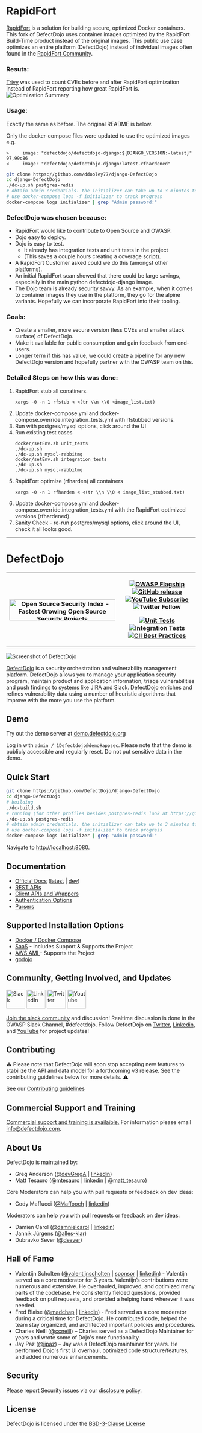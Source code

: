 # RapidFort

[RapidFort](https://www.rapidfort.com/) is a solution for building secure, optimized Docker containers.
This fork of DefectDojo uses container images optimized by the RapidFort Build-Time product instead of the original images.
This public use case optimizes an entire platform (DefectDojo) instead of indvidual images often found in the [RapidFort Community](https://github.com/rapidfort/community-images).

### Resuts:
[Trivy](https://github.com/aquasecurity/trivy) was used to count CVEs before and after RapidFort optimization instead of RapidFort reporting how great RapidFort is.
![Optimization Summary](https://github.com/ddooley77/django-DefectDojo/blob/master/media/DefectDojo_Summary.png)

### Usage:
Exactly the same as before. The original README is below.


Only the docker-compose files were updated to use the optimized images e.g.
```
>     image: "defectdojo/defectdojo-django:${DJANGO_VERSION:-latest}"
97,99c86
<     image: "defectdojo/defectdojo-django:latest-rfhardened"

```

```sh
git clone https://github.com/ddooley77/django-DefectDojo
cd django-DefectDojo
./dc-up.sh postgres-redis
# obtain admin credentials. the initializer can take up to 3 minutes to run
# use docker-compose logs -f initializer to track progress
docker-compose logs initializer | grep "Admin password:"
```


### DefectDojo was chosen because:
* RapidFort would like to contribute to Open Source and OWASP.
* Dojo easy to deploy.
* Dojo is easy to test.
    * It already has integration tests and unit tests in the project
    * (This saves a couple hours creating a coverage script).
* A RapidFort Customer asked could we do this (amongst other platforms).
* An initial RapidFort scan showed that there could be large savings, especially in the main python defectdojo-django image.
* The Dojo team is already security savvy.  As an example, when it comes to container images they use in the platform, they go for the alpine variants.  Hopefully we can incorporate RapidFort into their tooling.

### Goals:
* Create a smaller, more secure version (less CVEs and smaller attack surface) of DefectDojo.
* Make it available for public consumption and gain feedback from end-users.
* Longer term if this has value, we could create a pipeline for any new DefectDojo version and hopefully partner with the OWASP team on this.


### Detailed Steps on how this was done:
1. RapidFort stub all conatiners.
   ```
   xargs -0 -n 1 rfstub < <(tr \\n \\0 <image_list.txt)
   ```
2. Update docker-compose.yml and docker-compose.override.integration_tests.yml with rfstubbed versions.
3. Run with postgres/mysql options, click around the UI
4. Run existing test cases
   ```
   docker/setEnv.sh unit_tests
   ./dc-up.sh 
   ./dc-up.sh mysql-rabbitmq
   docker/setEnv.sh integration_tests
   ./dc-up.sh
   ./dc-up.sh mysql-rabbitmq
   ```
5. RapidFort optimize (rfharden) all containers
   ```
   xargs -0 -n 1 rfharden < <(tr \\n \\0 < image_list_stubbed.txt)
   ```
6. Update docker-compose.yml and docker-compose.override.integration_tests.yml with the RapidFort optimized versions (rfhardened).
7. Sanity Check - re-run postgres/mysql options, click around the UI, check it all looks good.

-----------------

# DefectDojo

<table>
   <tr styl="margin: 0; position: absolute; top: 50%; -ms-transform: translateY(-50%); transform: translateY(-50%);">
     <th><a href="https://opensourcesecurityindex.io/" target="_blank" rel="noopener">
         <img style="width: 282px; height: 56px" src="https://opensourcesecurityindex.io/badge.svg"
           alt="Open Source Security Index - Fastest Growing Open Source Security Projects" width="282" height="56" />
       </a></th>
     <th>
       <p><a href="https://www.owasp.org/index.php/OWASP_DefectDojo_Project"><img
             src="https://img.shields.io/badge/owasp-flagship%20project-orange.svg" alt="OWASP Flagship"></a> <a
           href="https://github.com/DefectDojo/django-DefectDojo"><img
             src="https://img.shields.io/github/release/DefectDojo/django-DefectDojo.svg" alt="GitHub release"></a> <a
           href="https://www.youtube.com/channel/UCWw9qzqptiIvTqSqhOFuCuQ"><img
             src="https://img.shields.io/badge/youtube-subscribe-%23c4302b.svg" alt="YouTube Subscribe"></a> <img
           src="https://img.shields.io/twitter/follow/defectdojo.svg?style=social&amp;label=Follow" alt="Twitter Follow">
       </p>
       <p><a href="https://github.com/DefectDojo/django-DefectDojo/actions"><img
             src="https://github.com/DefectDojo/django-DefectDojo/actions/workflows/unit-tests.yml/badge.svg?branch=master"
             alt="Unit Tests"></a><a href="https://github.com/DefectDojo/django-DefectDojo/actions"><img
             src="https://github.com/DefectDojo/django-DefectDojo/actions/workflows/integration-tests.yml/badge.svg?branch=master"
             alt="Integration Tests"></a> <a href="https://bestpractices.coreinfrastructure.org/projects/2098"><img
             src="https://bestpractices.coreinfrastructure.org/projects/2098/badge" alt="CII Best Practices"></a></p>
     </th>
   </tr>
 </table>

![Screenshot of DefectDojo](https://raw.githubusercontent.com/DefectDojo/django-DefectDojo/dev/docs/static/images/screenshot1.png)

[DefectDojo](https://www.defectdojo.com/) is a security orchestration and
vulnerability management platform.
DefectDojo allows you to manage your application security program, maintain
product and application information, triage vulnerabilities and
push findings to systems like JIRA and Slack. DefectDojo enriches and
refines vulnerability data using a number of heuristic algorithms that
improve with the more you use the platform.

## Demo

Try out the demo server at [demo.defectdojo.org](https://demo.defectdojo.org)

Log in with `admin / 1Defectdojo@demo#appsec`. Please note that the demo is publicly accessible and regularly reset. Do not put sensitive data in the demo.

## Quick Start

```sh
git clone https://github.com/DefectDojo/django-DefectDojo
cd django-DefectDojo
# building
./dc-build.sh
# running (for other profiles besides postgres-redis look at https://github.com/DefectDojo/django-DefectDojo/blob/dev/readme-docs/DOCKER.md)
./dc-up.sh postgres-redis
# obtain admin credentials. the initializer can take up to 3 minutes to run
# use docker-compose logs -f initializer to track progress
docker-compose logs initializer | grep "Admin password:"
```

Navigate to <http://localhost:8080>.


## Documentation

- [Official Docs](https://documentation.defectdojo.com/) ([latest](https://documentation.defectdojo.com/) | [dev](https://documentation.defectdojo.com/dev))
- [REST APIs](https://documentation.defectdojo.com/integrations/api-v2-docs/)
- [Client APIs and Wrappers](https://documentation.defectdojo.com/integrations/api-v2-docs/#clients--api-wrappers)
- [Authentication Options](readme-docs/AVAILABLE-PLUGINS.md)
- [Parsers](https://documentation.defectdojo.com/integrations/parsers/)

## Supported Installation Options

* [Docker / Docker Compose](readme-docs/DOCKER.md)
* [SaaS](https://www.defectdojo.com/pricing) - Includes Support & Supports the Project
* [AWS AMI ](https://aws.amazon.com/marketplace/pp/prodview-m2a25gr67xbzk) - Supports the Project
* [godojo](https://github.com/DefectDojo/godojo)


## Community, Getting Involved, and Updates

[<img src="https://raw.githubusercontent.com/DefectDojo/django-DefectDojo/dev/docs/static/images/slack-logo-icon.png" alt="Slack" height="50"/>](https://owasp-slack.herokuapp.com/)
[<img src="https://raw.githubusercontent.com/DefectDojo/django-DefectDojo/dev/docs/static/images/Linkedin-logo-icon-png.png" alt="LinkedIn" height="50"/>](https://www.linkedin.com/company/defectdojo)
[<img src="https://raw.githubusercontent.com/DefectDojo/django-DefectDojo/dev/docs/static/images/Twitter_Logo.png" alt="Twitter" height="50"/>](https://twitter.com/defectdojo)
[<img src="https://raw.githubusercontent.com/DefectDojo/django-DefectDojo/dev/docs/static/images/YouTube-Emblem.png" alt="Youtube" height="50"/>](https://www.youtube.com/channel/UCWw9qzqptiIvTqSqhOFuCuQ)

[Join the slack community](https://owasp.org/slack/invite) and discussion! Realtime discussion is done in the OWASP Slack Channel, #defectdojo.
Follow DefectDojo on [Twitter](https://twitter.com/defectdojo), [Linkedin](https://www.linkedin.com/company/defectdojo), and [YouTube](https://www.youtube.com/channel/UCWw9qzqptiIvTqSqhOFuCuQ) for project updates!

## Contributing

:warning: Please note that DefectDojo will soon stop accepting new features to stabilize the API and data model for a
forthcoming v3 release. See the contributing guidelines below for more details. :warning:

See our [Contributing guidelines](readme-docs/CONTRIBUTING.md)

## Commercial Support and Training
[Commercial support and training is availaible.](https://www.defectdojo.com/) For information please email info@defectdojo.com.

## About Us

DefectDojo is maintained by:
* Greg Anderson ([@devGregA](https://github.com/devgrega) | [linkedin](https://www.linkedin.com/in/g-anderson/))
* Matt Tesauro ([@mtesauro](https://github.com/mtesauro) | [linkedin](https://www.linkedin.com/in/matttesauro/) | [@matt_tesauro](https://twitter.com/matt_tesauro))

Core Moderators can help you with pull requests or feedback on dev ideas:
* Cody Maffucci ([@Maffooch](https://github.com/maffooch) | [linkedin](https://www.linkedin.com/in/cody-maffucci))

Moderators can help you with pull requests or feedback on dev ideas:
* Damien Carol ([@damnielcarol](https://github.com/damiencarol) | [linkedin](https://www.linkedin.com/in/damien-carol/))
* Jannik Jürgens ([@alles-klar](https://github.com/alles-klar))
* Dubravko Sever ([@dsever](https://github.com/dsever))


## Hall of Fame
* Valentijn Scholten ([@valentijnscholten](https://github.com/valentijnscholten) | [sponsor](https://github.com/sponsors/valentijnscholten) | [linkedin](https://www.linkedin.com/in/valentijn-scholten/)) - Valentijn served as a core moderator for 3 years. Valentijn’s contributions were numerous and extensive. He overhauled, improved, and optimized many parts of the codebase. He consistently fielded questions, provided feedback on pull requests, and provided a helping hand wherever it was needed.
* Fred Blaise ([@madchap](https://github.com/madchap) | [linkedin](https://www.linkedin.com/in/fredblaise/)) - Fred served as a core moderator during a critical time for DefectDojo. He contributed code, helped the team stay organized, and architected important policies and procedures.
* Charles Neill ([@ccneill](https://twitter.com/ccneill)) – Charles served as a
    DefectDojo Maintainer for years and wrote some of Dojo's core functionality.
* Jay Paz ([@jjpaz](https://twitter.com/jjpaz)) – Jay was a DefectDojo
  maintainer for years. He performed Dojo's first UI overhaul, optimized code structure/features, and added numerous enhancements.


## Security

Please report Security issues via our [disclosure policy](readme-docs/SECURITY.md).

## License

DefectDojo is licensed under the [BSD-3-Clause License](LICENSE.md)

